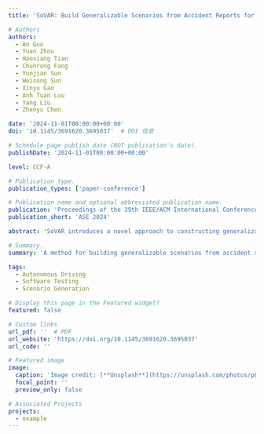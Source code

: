 ```yaml
---
title: 'SoVAR: Build Generalizable Scenarios from Accident Reports for Autonomous Driving Testing'

# Authors
authors:
  - An Guo
  - Yuan Zhou
  - Haoxiang Tian
  - Chunrong Fang
  - Yunjian Sun
  - Weisong Sun
  - Xinyu Gao
  - Anh Tuan Luu
  - Yang Liu
  - Zhenyu Chen

date: '2024-11-01T00:00:00+00:00'
doi: '10.1145/3691620.3695037'  # DOI 信息

# Schedule page publish date (NOT publication's date).
publishDate: '2024-11-01T00:00:00+00:00'  

level: CCF-A

# Publication type.
publication_types: ['paper-conference']

# Publication name and optional abbreviated publication name.
publication: 'Proceedings of the 39th IEEE/ACM International Conference on Automated Software Engineering'
publication_short: 'ASE 2024'

abstract: 'SoVAR introduces a novel approach to constructing generalizable test scenarios from accident reports to enhance autonomous driving system testing and reliability.'

# Summary.
summary: 'A method for building generalizable scenarios from accident reports for autonomous driving testing.'

tags:
  - Autonomous Driving
  - Software Testing
  - Scenario Generation

# Display this page in the Featured widget?
featured: false

# Custom links
url_pdf: ''  # PDF
url_website: 'https://doi.org/10.1145/3691620.3695037'
url_code: ''

# Featured image
image:
  caption: 'Image credit: [**Unsplash**](https://unsplash.com/photos/pLCdAaMFLTE)'
  focal_point: ''
  preview_only: false

# Associated Projects
projects:
  - example
---
```

